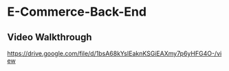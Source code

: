 # E-Commerce-Back-End


## Video Walkthrough
https://drive.google.com/file/d/1bsA68kYsIEaknKSGiEAXmy7p6yHFG4O-/view